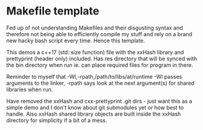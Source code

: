 # Makefile template
Fed up of not understanding Makefiles and their disgusting syntax and therefore not being able to efficiently compile my stuff and rely on a brand new hacky bash script every time.
Hence this template.

This demos a c++17 (std::size function) file with the xxHash library and prettyprint (header only) included.
Has res directory that will be synced with the bin directory when run ie. can place required files for program in there.

Reminder to myself that -Wl,-rpath,/path/to/libs/at/runtime
-Wl passes arguments to the linker, -rpath says look at the next argument(s) for shared libraries when run.

Have removed the xxHash and cxx-prettyprint .git dirs - just want this as a simple demo and I don't know about git submodules yet or how best to handle. Also xxHash shared library objects are built inside the xxHash directory for simplicity if a bit of a mess.

